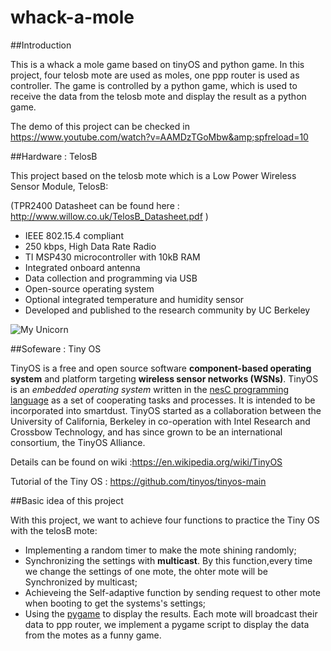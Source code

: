 # whack-a-mole

##Introduction

This is a whack a mole game based on tinyOS and python game. 
In this project, four telosb mote are used as moles, one ppp router is used as controller. 
The game is controlled by a python game, which is used to receive the data from the telosb mote and display the result as a python game. 

The demo of this project can be checked in https://www.youtube.com/watch?v=AAMDzTGoMbw&amp;spfreload=10

##Hardware : TelosB

This project based on the telosb mote which is a Low Power Wireless Sensor Module, TelosB:

(TPR2400 Datasheet can be found here : http://www.willow.co.uk/TelosB_Datasheet.pdf )

- IEEE 802.15.4 compliant 
- 250 kbps, High Data Rate Radio 
- TI MSP430 microcontroller with 10kB RAM 
- Integrated onboard antenna 
- Data collection and programming via USB 
- Open-source operating system 
- Optional integrated temperature and humidity sensor 
- Developed and published to the research community by UC Berkeley 

![My Unicorn](http://moodle.utc.fr/file.php/498/SupportWeb/res/telosb-recto.png)

##Sofeware : Tiny OS

TinyOS is a free and open source software **component-based operating system** and platform targeting **wireless sensor networks (WSNs)**. TinyOS is an *embedded operating system* written in the [nesC programming language](https://en.wikipedia.org/wiki/NesC) as a set of cooperating tasks and processes. It is intended to be incorporated into smartdust. TinyOS started as a collaboration between the University of California, Berkeley in co-operation with Intel Research and Crossbow Technology, and has since grown to be an international consortium, the TinyOS Alliance.

Details can be found on wiki :https://en.wikipedia.org/wiki/TinyOS

Tutorial of the Tiny OS : https://github.com/tinyos/tinyos-main

##Basic idea of this project

With this project, we want to achieve four functions to practice the Tiny OS with the telosB mote:
- Implementing a random timer to make the mote shining randomly; 
- Synchronizing the settings with **multicast**. By this function,every time we change the settings of one mote, the ohter mote will be Synchronized by multicast;
- Achieveing the Self-adaptive function by sending request to other mote when booting to get the systems's settings;
- Using the [pygame](http://www.pygame.org/news.html) to display the results. Each mote will broadcast their data to ppp router, we implement a pygame script to display the data from the motes as a funny game.



